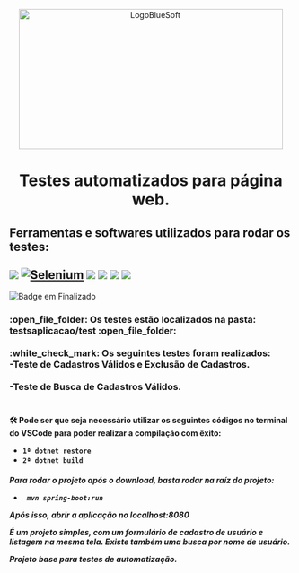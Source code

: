 <p align="center">
  <img width="470" height="250" src="https://user-images.githubusercontent.com/121841560/231331285-65ab01cb-1fcf-49d4-be5d-225d209c1714.png" alt="LogoBlueSoft">
</p>

<h1 align="center">Testes automatizados para página web.</h1>

<h2> Ferramentas e softwares utilizados para rodar os testes: 
 <br>
 <br>
<img src= "https://img.shields.io/badge/Linguagem-C%23-blueviolet">
<a href = https://www.selenium.dev/><img src= "https://img.shields.io/badge/Ferramenta-SELENIUM-greenSelenium" alt="Selenium"/><a>
<a href = https://code.visualstudio.com/><img src= "https://img.shields.io/badge/IDE-VSCODE-blue"><a>
<img src="https://img.shields.io/badge/Navegador-GOOGLE%20CHROME-red">
<img src="https://img.shields.io/badge/GOOGLE%20CHROME-ver.112.0.5615.50%2064%20bits-orange">
<img src="https://img.shields.io/badge/SO-Windows%2010-lightgrey"></h2>

![Badge em Finalizado](http://img.shields.io/static/v1?label=STATUS&message=%20FINALIZADO&color=GREEN&?style=for-the-badge&logo=appveyor)  

<h3> :open_file_folder: Os testes estão localizados na pasta: testsaplicacao/test :open_file_folder: 
 <br>
 <br>
  :white_check_mark: Os seguintes testes foram realizados: 
  <br>
  -Teste de Cadastros Válidos e Exclusão de Cadastros.<br>
  <br>
  -Teste de Busca de Cadastros Válidos.<br>
  <br>
  </h3>

  
<h4>🛠️ Pode ser que seja necessário utilizar os seguintes códigos no terminal do VSCode para poder realizar a compilação com êxito:

- `1ª dotnet restore`
  <br>
- `2ª dotnet build`</h4>
  
<h5>Para rodar o projeto após o download, basta rodar na raíz do projeto:

- ` mvn spring-boot:run`

Após isso, abrir a aplicação no localhost:8080

É um projeto simples, com um formulário de cadastro de usuário e listagem na mesma tela.
Existe também uma busca por nome de usuário.

Projeto base para testes de automatização.</h5>
